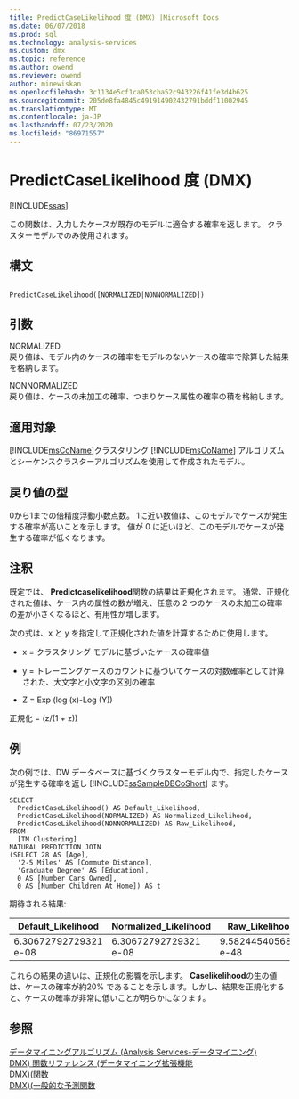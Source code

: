 ```yaml
---
title: PredictCaseLikelihood 度 (DMX) |Microsoft Docs
ms.date: 06/07/2018
ms.prod: sql
ms.technology: analysis-services
ms.custom: dmx
ms.topic: reference
ms.author: owend
ms.reviewer: owend
author: minewiskan
ms.openlocfilehash: 3c1134e5cf1ca053cba52c943226f41fe3d4b625
ms.sourcegitcommit: 205de8fa4845c491914902432791bddf11002945
ms.translationtype: MT
ms.contentlocale: ja-JP
ms.lasthandoff: 07/23/2020
ms.locfileid: "86971557"
---
```

# <a name="predictcaselikelihood-dmx"></a>PredictCaseLikelihood 度 (DMX)
[!INCLUDE[ssas](../includes/applies-to-version/ssas.md)]

  この関数は、入力したケースが既存のモデルに適合する確率を返します。 クラスターモデルでのみ使用されます。  
  
## <a name="syntax"></a>構文  
  
```  
  
PredictCaseLikelihood([NORMALIZED|NONNORMALIZED])  
```  
  
## <a name="arguments"></a>引数  
 NORMALIZED  
 戻り値は、モデル内のケースの確率をモデルのないケースの確率で除算した結果を格納します。  
  
 NONNORMALIZED  
 戻り値は、ケースの未加工の確率、つまりケース属性の確率の積を格納します。  
  
## <a name="applies-to"></a>適用対象  
 [!INCLUDE[msCoName](../includes/msconame-md.md)]クラスタリング [!INCLUDE[msCoName](../includes/msconame-md.md)] アルゴリズムとシーケンスクラスターアルゴリズムを使用して作成されたモデル。  
  
## <a name="return-type"></a>戻り値の型  
 0から1までの倍精度浮動小数点数。 1に近い数値は、このモデルでケースが発生する確率が高いことを示します。 値が 0 に近いほど、このモデルでケースが発生する確率が低くなります。  
  
## <a name="remarks"></a>注釈  
 既定では、 **Predictcaselikelihood**関数の結果は正規化されます。 通常、正規化された値は、ケース内の属性の数が増え、任意の 2 つのケースの未加工の確率の差が小さくなるほど、有用性が増します。  
  
 次の式は、x と y を指定して正規化された値を計算するために使用します。  
  
-   x = クラスタリング モデルに基づいたケースの確率値  
  
-   y = トレーニングケースのカウントに基づいてケースの対数確率として計算された、大文字と小文字の区別の確率  
  
-   Z = Exp (log (x)-Log (Y))  
  
 正規化 = (z/(1 + z))  
  
## <a name="examples"></a>例  
 次の例では、DW データベースに基づくクラスターモデル内で、指定したケースが発生する確率を返し [!INCLUDE[ssSampleDBCoShort](../includes/sssampledbcoshort-md.md)] ます。  
  
```  
SELECT  
  PredictCaseLikelihood() AS Default_Likelihood,  
  PredictCaseLikelihood(NORMALIZED) AS Normalized_Likelihood,  
  PredictCaseLikelihood(NONNORMALIZED) AS Raw_Likelihood,  
FROM  
  [TM Clustering]  
NATURAL PREDICTION JOIN  
(SELECT 28 AS [Age],  
  '2-5 Miles' AS [Commute Distance],  
  'Graduate Degree' AS [Education],  
  0 AS [Number Cars Owned],  
  0 AS [Number Children At Home]) AS t  
```  
  
 期待される結果:  
  
|Default_Likelihood|Normalized_Likelihood|Raw_Likelihood|  
|-------------------------|----------------------------|---------------------|  
|6.30672792729321 e-08|6.30672792729321 e-08|9.5824454056846 e-48|  
  
 これらの結果の違いは、正規化の影響を示します。 **Caselikelihood**の生の値は、ケースの確率が約20% であることを示します。しかし、結果を正規化すると、ケースの確率が非常に低いことが明らかになります。  
  
## <a name="see-also"></a>参照  
 [データマイニングアルゴリズム &#40;Analysis Services-データマイニング&#41;](https://docs.microsoft.com/analysis-services/data-mining/data-mining-algorithms-analysis-services-data-mining)   
 [DMX&#41; 関数リファレンス &#40;データマイニング拡張機能](../dmx/data-mining-extensions-dmx-function-reference.md)   
 [DMX&#41;&#40;関数](../dmx/functions-dmx.md)   
 [DMX&#41;&#40;一般的な予測関数](../dmx/general-prediction-functions-dmx.md)  
  
  

